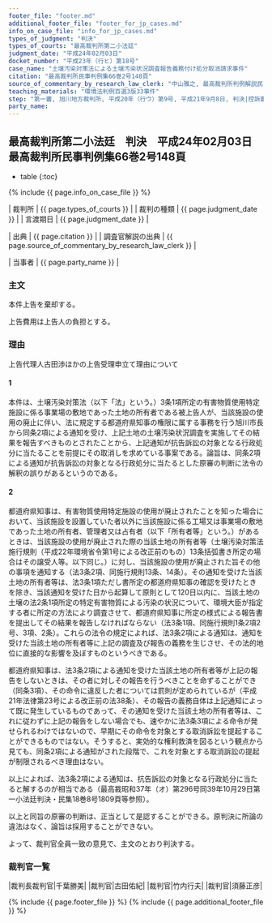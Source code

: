 ```yaml
---
footer_file: "footer.md"
additional_footer_file: "footer_for_jp_cases.md"
info_on_case_file: "info_for_jp_cases.md"
types_of_judgment: "判決"
types_of_courts: "最高裁判所第二小法廷"
judgment_date: "平成24年02月03日"
docket_number: "平成23年（行ヒ）第18号"
case_name: "土壌汚染対策法による土壌汚染状況調査報告義務付け処分取消請求事件"
citation: "最高裁判所民事判例集66巻2号148頁"
source_of_commentary_by_research_law_clerk: "中山雅之, 最高裁判所判例解説民事篇平成24年度91頁"
teaching_materials: "環境法判例百選3版33事件"
step: "第一審, 旭川地方裁判所, 平成20年（行ウ）第9号, 平成21年9月8日, 判決|控訴審, 札幌高等裁判所, 平成21年（行コ）第14号, 平成22年10月12日, 判決, |差戻第一審, 旭川地方裁判所, 平成24年（行ウ）第1号, 平成24年11月27日, 判決, |差戻控訴審, 札幌高等裁判所, 平成24年（行コ）第31号, 平成25年5月23日, 判決"
party_name:
---
```


## 最高裁判所第二小法廷　判決　平成24年02月03日　最高裁判所民事判例集66巻2号148頁

* table
{:toc}

{% include {{ page.info_on_case_file }}  %}



| 裁判所 | {{ page.types_of_courts }} |
| 裁判の種類 |  {{ page.judgment_date }}  |
| 言渡期日 |  {{ page.judgment_date }}  |


| 出典 |  {{ page.citation }}  |
| 調査官解説の出典 |  {{ page.source_of_commentary_by_research_law_clerk }}  |


| 当事者 |  {{ page.party_name }}  |






### 主文



本件上告を棄却する。

上告費用は上告人の負担とする。





### 理由



上告代理人古田渉ほかの上告受理申立て理由について

#### 1

本件は、土壌汚染対策法（以下「法」という。）3条1項所定の有害物質使用特定施設に係る事業場の敷地であった土地の所有者である被上告人が、当該施設の使用の廃止に伴い、法に規定する都道府県知事の権限に属する事務を行う旭川市長から同条2項による通知を受け、上記土地の土壌汚染状況調査を実施してその結果を報告すべきものとされたことから、上記通知が抗告訴訟の対象となる行政処分に当たることを前提にその取消しを求めている事案である。論旨は、同条2項による通知が抗告訴訟の対象となる行政処分に当たるとした原審の判断に法令の解釈の誤りがあるというのである。

#### 2

都道府県知事は、有害物質使用特定施設の使用が廃止されたことを知った場合において、当該施設を設置していた者以外に当該施設に係る工場又は事業場の敷地であった土地の所有者、管理者又は占有者（以下「所有者等」という。）があるときは、当該施設の使用が廃止された際の当該土地の所有者等（土壌汚染対策法施行規則（平成22年環境省令第1号による改正前のもの）13条括弧書き所定の場合はその譲受人等。以下同じ。）に対し、当該施設の使用が廃止された旨その他の事項を通知する（法3条2項、同施行規則13条、14条）。その通知を受けた当該土地の所有者等は、法3条1項ただし書所定の都道府県知事の確認を受けたときを除き、当該通知を受けた日から起算して原則として120日以内に、当該土地の土壌の法2条1項所定の特定有害物質による汚染の状況について、環境大臣が指定する者に所定の方法により調査させて、都道府県知事に所定の様式による報告書を提出してその結果を報告しなければならない（法3条1項、同施行規則1条2項2号、3項、2条）。これらの法令の規定によれば、法3条2項による通知は、通知を受けた当該土地の所有者等に上記の調査及び報告の義務を生じさせ、その法的地位に直接的な影響を及ぼすものというべきである。

都道府県知事は、法3条2項による通知を受けた当該土地の所有者等が上記の報告をしないときは、その者に対しその報告を行うべきことを命ずることができ（同条3項）、その命令に違反した者については罰則が定められているが（平成21年法律第23号による改正前の法38条）、その報告の義務自体は上記通知によって既に発生しているものであって、その通知を受けた当該土地の所有者等は、これに従わずに上記の報告をしない場合でも、速やかに法3条3項による命令が発せられるわけではないので、早期にその命令を対象とする取消訴訟を提起することができるものではない。そうすると、実効的な権利救済を図るという観点から見ても、同条2項による通知がされた段階で、これを対象とする取消訴訟の提起が制限されるべき理由はない。

以上によれば、法3条2項による通知は、抗告訴訟の対象となる行政処分に当たると解するのが相当である（最高裁昭和37年（オ）第296号同39年10月29日第一小法廷判決・民集18巻8号1809頁等参照）。

以上と同旨の原審の判断は、正当として是認することができる。原判決に所論の違法はなく、論旨は採用することができない。

よって、裁判官全員一致の意見で、主文のとおり判決する。

### 裁判官一覧

|裁判長裁判官|千葉勝美|
|裁判官|古田佑紀|
|裁判官|竹内行夫|
|裁判官|須藤正彦|


{% include {{ page.footer_file }}  %}
{% include {{ page.additional_footer_file }}  %}

